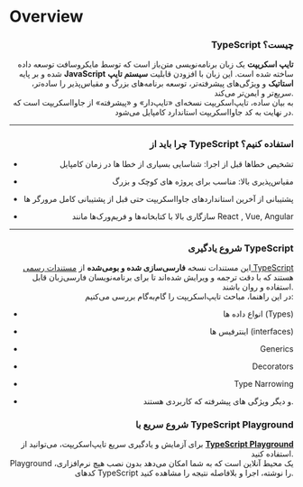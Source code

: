 # Overview

<h3 align="right">TypeScript چیست؟</h3>

<p align="right"><strong>تایپ اسکریپت</strong> یک زبان برنامه‌نویسی متن‌باز است که توسط مایکروسافت توسعه داده شده و بر پایه <strong>JavaScript</strong> ساخته شده است. این زبان با افزودن قابلیت <strong>سیستم تایپ استاتیک</strong> و ویژگی‌های پیشرفته‌تر، توسعه برنامه‌های بزرگ و مقیاس‌پذیر را ساده‌تر، سریع‌تر و ایمن‌تر می‌کند.<br>به بیان ساده، تایپ‌اسکریپت نسخه‌ای «تایپ‌دار» و «پیشرفته» از جاوااسکریپت است که در نهایت به کد جاوااسکریپت استاندارد کامپایل می‌شود.</p>

***

<h3 align="right">چرا باید از TypeScript استفاده کنیم؟</h3>

* <p align="right">تشخیص خطاها قبل از اجرا: شناسایی بسیاری از خطا ها در زمان کامپایل</p>
* <p align="right">مقیاس‌پذیری بالا: مناسب برای پروژه های کوچک و بزرگ</p>
* <p align="right">پشتیبانی از آخرین استاندارد‌های جاوااسکریپت حتی قبل از پشتیبانی کامل مرورگر ها</p>
* <p align="right">سازگاری بالا با کتابخانه‌ها و فریم‌ورک‌ها مانند React , Vue, Angular</p>

***

<h3 align="right">شروع یادگیری TypeScript</h3>

<p align="right">این مستندات نسخه <strong>فارسی‌سازی شده و بومی‌شده</strong> از <a href="https://www.typescriptlang.org/docs/">مستندات رسمی TypeScript</a> هستند که با دقت ترجمه و ویرایش شده‌اند تا برای برنامه‌نویسان فارسی‌زبان قابل استفاده و روان باشند.<br>در این راهنما، مباحث تایپ‌اسکریپت را گام‌به‌گام بررسی می‌کنیم:</p>

* <p align="right">انواع داده ها (Types)</p>
* <p align="right">اینترفیس ها (interfaces)</p>
* <p align="right">Generics</p>
* <p align="right">Decorators</p>
* <p align="right">Type Narrowing</p>
* <p align="right"> و دیگر ویژگی های پیشرفته که کاربردی هستند.</p>

<h3 align="right">شروع سریع با TypeScript Playground</h3>

<p align="right">برای آزمایش و یادگیری سریع تایپ‌اسکریپت، می‌توانید از <a href="https://www.typescriptlang.org/play"><strong>TypeScript Playground</strong></a> استفاده کنید.<br>Playground یک محیط آنلاین است که به شما امکان می‌دهد بدون نصب هیچ نرم‌افزاری، کدهای TypeScript را نوشته، اجرا و بلافاصله نتیجه را مشاهده کنید.</p>
